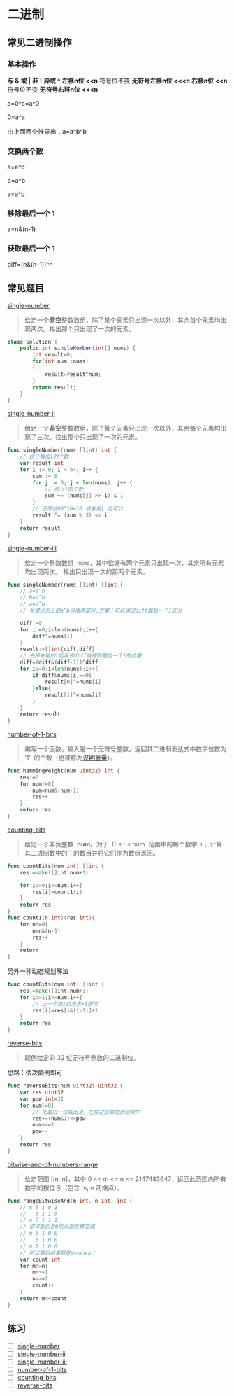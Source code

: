 # 二进制

## 常见二进制操作

### 基本操作
**与  &**
**或  |**
**非  !**
**异或  ^**
**左移n位 <<n** 
	符号位不变
**无符号左移n位  <<<n**
**右移n位 <<n** 
	符号位不变
**无符号右移n位  <<<n**

a=0^a=a^0

0=a^a

由上面两个推导出：a=a^b^b

### 交换两个数

a=a^b

b=a^b

a=a^b

### 移除最后一个 1

a=n&(n-1)

### 获取最后一个 1

diff=(n&(n-1))^n

## 常见题目

[single-number](https://leetcode-cn.com/problems/single-number/)

> 给定一个**非空**整数数组，除了某个元素只出现一次以外，其余每个元素均出现两次。找出那个只出现了一次的元素。

```java
class Solution {
    public int singleNumber(int[] nums) {
        int result=0;
        for(int num :nums)
        {
            result=result^num;
        }
        return result;
    }
}

```

[single-number-ii](https://leetcode-cn.com/problems/single-number-ii/)

> 给定一个**非空**整数数组，除了某个元素只出现一次以外，其余每个元素均出现了三次。找出那个只出现了一次的元素。

```go
func singleNumber(nums []int) int {
	// 统计每位1的个数
	var result int
	for i := 0; i < 64; i++ {
		sum := 0
		for j := 0; j < len(nums); j++ {
			// 统计1的个数
			sum += (nums[j] >> i) & 1
		}
		// 还原位00^10=10 或者用| 也可以
		result ^= (sum % 3) << i
	}
	return result
}
```

[single-number-iii](https://leetcode-cn.com/problems/single-number-iii/)

> 给定一个整数数组  `nums`，其中恰好有两个元素只出现一次，其余所有元素均出现两次。 找出只出现一次的那两个元素。

```go
func singleNumber(nums []int) []int {
    // a=a^b
    // b=a^b
    // a=a^b
    // 关键点怎么把a^b分成两部分,方案：可以通过diff最后一个1区分

    diff:=0
    for i:=0;i<len(nums);i++{
        diff^=nums[i]
    }
    result:=[]int{diff,diff}
    // 去掉末尾的1后异或diff就得到最后一个1的位置
    diff=(diff&(diff-1))^diff
    for i:=0;i<len(nums);i++{
        if diff&nums[i]==0{
            result[0]^=nums[i]
        }else{
            result[1]^=nums[i]
        }
    }
    return result
}
```

[number-of-1-bits](https://leetcode-cn.com/problems/number-of-1-bits/)

> 编写一个函数，输入是一个无符号整数，返回其二进制表达式中数字位数为 ‘1’  的个数（也被称为[汉明重量](https://baike.baidu.com/item/%E6%B1%89%E6%98%8E%E9%87%8D%E9%87%8F)）。

```go
func hammingWeight(num uint32) int {
    res:=0
    for num!=0{
        num=num&(num-1)
        res++
    }
    return res
}
```

[counting-bits](https://leetcode-cn.com/problems/counting-bits/)

> 给定一个非负整数  **num**。对于  0 ≤ i ≤ num  范围中的每个数字  i ，计算其二进制数中的 1 的数目并将它们作为数组返回。

```go
func countBits(num int) []int {
    res:=make([]int,num+1)

    for i:=0;i<=num;i++{
        res[i]=count1(i)
    }
    return res
}
func count1(n int)(res int){
    for n!=0{
        n=n&(n-1)
        res++
    }
    return
}
```

另外一种动态规划解法

```go
func countBits(num int) []int {
    res:=make([]int,num+1)
    for i:=1;i<=num;i++{
        // 上一个缺1的元素+1即可
        res[i]=res[i&(i-1)]+1
    }
    return res
}
```

[reverse-bits](https://leetcode-cn.com/problems/reverse-bits/)

> 颠倒给定的 32 位无符号整数的二进制位。

思路：依次颠倒即可

```go
func reverseBits(num uint32) uint32 {
    var res uint32
    var pow int=31
    for num!=0{
        // 把最后一位取出来，左移之后累加到结果中
        res+=(num&1)<<pow
        num>>=1
        pow--
    }
    return res
}
```

[bitwise-and-of-numbers-range](https://leetcode-cn.com/problems/bitwise-and-of-numbers-range/)

> 给定范围 [m, n]，其中 0 <= m <= n <= 2147483647，返回此范围内所有数字的按位与（包含 m, n 两端点）。

```go
func rangeBitwiseAnd(m int, n int) int {
    // m 5 1 0 1
    //   6 1 1 0
    // n 7 1 1 1
    // 把可能包含0的全部右移变成
    // m 5 1 0 0
    //   6 1 0 0
    // n 7 1 0 0
    // 所以最后结果就是m<<count
    var count int
    for m!=n{
        m>>=1
        n>>=1
        count++
    }
    return m<<count
}
```

## 练习

- [ ] [single-number](https://leetcode-cn.com/problems/single-number/)
- [ ] [single-number-ii](https://leetcode-cn.com/problems/single-number-ii/)
- [ ] [single-number-iii](https://leetcode-cn.com/problems/single-number-iii/)
- [ ] [number-of-1-bits](https://leetcode-cn.com/problems/number-of-1-bits/)
- [ ] [counting-bits](https://leetcode-cn.com/problems/counting-bits/)
- [ ] [reverse-bits](https://leetcode-cn.com/problems/reverse-bits/)
